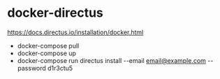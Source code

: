 # docker-directus

https://docs.directus.io/installation/docker.html

- docker-compose pull
- docker-compose up
- docker-compose run directus install --email email@example.com --password d1r3ctu5
